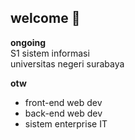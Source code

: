 ## welcome 👋

**ongoing**<br>
S1 sistem informasi<br>
universitas negeri surabaya<br>

**otw**
- front-end web dev
- back-end web dev
- sistem enterprise IT
